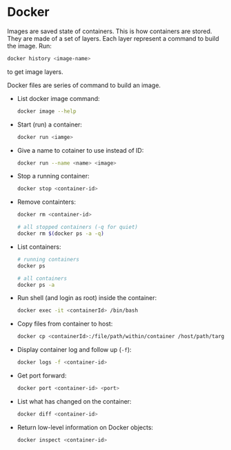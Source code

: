 # Docker

Images are saved state of containers. This is how containers are stored. They are made of a set of layers. Each layer represent a command to build the image. Run:

```sh
docker history <image-name>
```

to get image layers.

Docker files are series of command to build an image.

- List docker image command:

    ```sh
    docker image --help
    ```

- Start (run) a container:

    ```sh
    docker run <iamge>
    ```

- Give a name to cotainer to use instead of ID:

    ```sh
    docker run --name <name> <image>
    ```

- Stop a running container:

    ```sh
    docker stop <container-id>
    ```

- Remove containters:

    ```sh
    docker rm <container-id>

    # all stopped containers (-q for quiet)
    docker rm $(docker ps -a -q)
    ```

- List containers:

    ```sh
    # running containers
    docker ps

    # all containers
    docker ps -a
    ```

- Run shell (and login as root) inside the container:

    ```sh
    docker exec -it <containerId> /bin/bash
    ```

- Copy files from container to host:

    ```sh
    docker cp <containerId>:/file/path/within/container /host/path/target
    ```

- Display container log and follow up (`-f`):

    ```sh
    docker logs -f <container-id>
    ```

- Get port forward:

    ```sh
    docker port <container-id> <port>
    ```

- List what has changed on the container:

    ```sh
    docker diff <container-id>
    ```

- Return low-level information on Docker objects:

    ```sh
    docker inspect <container-id>
    ````
